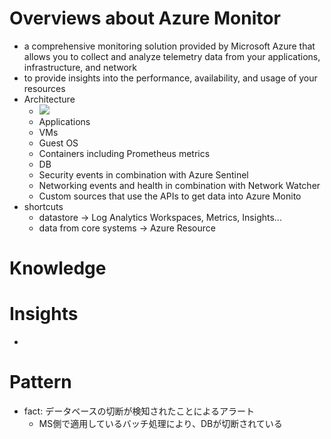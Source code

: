 # Overviews about Azure Monitor
- a comprehensive monitoring solution provided by Microsoft Azure that allows you to collect and analyze telemetry data from your applications, infrastructure, and network
- to provide insights into the performance, availability, and usage of your resources
- Architecture
    - <img src="/Users/tatsuya.nisato/Documents/Project/Studies/Repo/Studies/imgs/ArchitectureOfAzureMonitor.png">
    - Applications
    - VMs
    - Guest OS
    - Containers including Prometheus metrics
    - DB
    - Security events in combination with Azure Sentinel
    - Networking events and health in combination with Network Watcher
    - Custom sources that use the APIs to get data into Azure Monito
- shortcuts
    - datastore -> Log Analytics Workspaces, Metrics, Insights...
    - data from core systems -> Azure Resource

# Knowledge


# Insights
- 

# Pattern
- fact: データベースの切断が検知されたことによるアラート
    - MS側で適用しているバッチ処理により、DBが切断されている
    